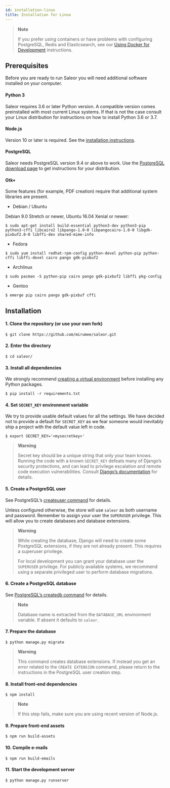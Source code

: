 ```yaml
---
id: installation-linux
title: Installation for Linux
---
```


> **Note**
> 
> If you prefer using containers or have problems with configuring PostgreSQL, Redis and Elasticsearch, see our [Using Docker for Development](customization/docker.md) instructions.


## Prerequisites

Before you are ready to run Saleor you will need additional software installed on your computer.


#### Python 3

Saleor requires 3.6  or later Python version. A compatible version comes preinstalled with most current Linux systems. If that is not the case consult your Linux distribution for instructions on how to install Python 3.6 or 3.7.


#### Node.js

Version 10 or later is required. See the [installation instructions](https://nodejs.org/en/download/package-manager/).


#### PostgreSQL

Saleor needs PostgreSQL version 9.4 or above to work. Use the [PostgreSQL download page](https://www.postgresql.org/download/) to get instructions for your distribution.


#### Gtk+

Some features (for example, PDF creation) require that additional system libraries are present.


* Debian / Ubuntu

Debian 9.0 Stretch or newer, Ubuntu 16.04 Xenial or newer:

```console
$ sudo apt-get install build-essential python3-dev python3-pip python3-cffi libcairo2 libpango-1.0-0 libpangocairo-1.0-0 libgdk-pixbuf2.0-0 libffi-dev shared-mime-info
```


* Fedora

```console
$ sudo yum install redhat-rpm-config python-devel python-pip python-cffi libffi-devel cairo pango gdk-pixbuf2
```


* Archlinux

```console
$ sudo pacman -S python-pip cairo pango gdk-pixbuf2 libffi pkg-config
```


* Gentoo

```console
$ emerge pip cairo pango gdk-pixbuf cffi
```


## Installation

#### 1. Clone the repository (or use your own fork)

```console
$ git clone https://github.com/mirumee/saleor.git
```

#### 2. Enter the directory

```console
$ cd saleor/
```


#### 3. Install all dependencies

We strongly recommend [creating a virtual environment](https://docs.python.org/3/tutorial/venv.html) before installing any Python packages.

```console
$ pip install -r requirements.txt
```


#### 4. Set `SECRET_KEY` environment variable

We try to provide usable default values for all the settings. We have decided not to provide a default for `SECRET_KEY` as we fear someone would inevitably ship a project with the default value left in code.

```console
$ export SECRET_KEY='<mysecretkey>'
```

> **Warning**
>
> Secret key should be a unique string that only your team knows. Running the code with a known `SECRET_KEY` defeats many of Django’s security protections, and can lead to privilege escalation and remote code execution vulnerabilities. Consult [Django’s documentation](https://docs.djangoproject.com/en/1.11/ref/settings/#secret-key) for details.


#### 5. Create a PostgreSQL user

See PostgreSQL’s [createuser command](https://www.postgresql.org/docs/current/static/app-createuser.html) for details.

Unless configured otherwise, the store will use `saleor` as both username and password. Remember to assign your user the `SUPERUSER` privilege. This will allow you to create databases and database extensions.

> **Warning**
>
> While creating the database, Django will need to create some PostgreSQL extensions, if they are not already present. This requires a superuser privilege.
>
> For local development you can grant your database user the `SUPERUSER` privilege. For publicly available systems, we recommend using a separate privileged user to perform database migrations.


#### 6. Create a PostgreSQL database

See [PostgreSQL’s createdb command](https://www.postgresql.org/docs/current/static/app-createdb.html) for details.

> **Note**
>
> Database name is extracted from the `DATABASE_URL` environment variable. If absent it defaults to `saleor`.


#### 7. Prepare the database

```console
$ python manage.py migrate
```

> **Warning**
>
> This command creates database extensions. If instead you get an error related to the `CREATE EXTENSION` command, please return to the instructions in the PostgreSQL user creation step.


#### 8. Install front-end dependencies

```console
$ npm install
```

> **Note**
>
> If this step fails, make sure you are using recent version of Node.js.

#### 9. Prepare front-end assets

```console
$ npm run build-assets
```


#### 10. Compile e-mails

```console
$ npm run build-emails
```


#### 11. Start the development server

```console
$ python manage.py runserver
```